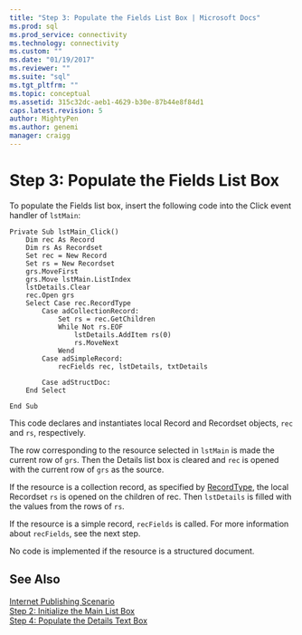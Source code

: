```yaml
---
title: "Step 3: Populate the Fields List Box | Microsoft Docs"
ms.prod: sql
ms.prod_service: connectivity
ms.technology: connectivity
ms.custom: ""
ms.date: "01/19/2017"
ms.reviewer: ""
ms.suite: "sql"
ms.tgt_pltfrm: ""
ms.topic: conceptual
ms.assetid: 315c32dc-aeb1-4629-b30e-87b44e8f84d1
caps.latest.revision: 5
author: MightyPen
ms.author: genemi
manager: craigg
---
```

# Step 3: Populate the Fields List Box
To populate the Fields list box, insert the following code into the Click event handler of `lstMain`:  
  
```  
Private Sub lstMain_Click()  
    Dim rec As Record  
    Dim rs As Recordset  
    Set rec = New Record  
    Set rs = New Recordset  
    grs.MoveFirst  
    grs.Move lstMain.ListIndex  
    lstDetails.Clear  
    rec.Open grs  
    Select Case rec.RecordType  
        Case adCollectionRecord:  
            Set rs = rec.GetChildren  
            While Not rs.EOF  
                lstDetails.AddItem rs(0)  
                rs.MoveNext  
            Wend  
        Case adSimpleRecord:  
            recFields rec, lstDetails, txtDetails  
  
        Case adStructDoc:  
    End Select  
  
End Sub  
```  
  
 This code declares and instantiates local Record and Recordset objects, `rec` and `rs`, respectively.  
  
 The row corresponding to the resource selected in `lstMain` is made the current row of `grs`. Then the Details list box is cleared and `rec` is opened with the current row of `grs` as the source.  
  
 If the resource is a collection record, as specified by [RecordType](../../../ado/reference/ado-api/recordtype-property-ado.md), the local Recordset `rs` is opened on the children of rec. Then `lstDetails` is filled with the values from the rows of `rs`.  
  
 If the resource is a simple record, `recFields` is called. For more information about `recFields`, see the next step.  
  
 No code is implemented if the resource is a structured document.  
  
## See Also  
 [Internet Publishing Scenario](../../../ado/guide/data/internet-publishing-scenario.md)   
 [Step 2: Initialize the Main List Box](../../../ado/guide/data/step-2-initialize-the-main-list-box.md)   
 [Step 4: Populate the Details Text Box](../../../ado/guide/data/step-4-populate-the-details-text-box.md)
